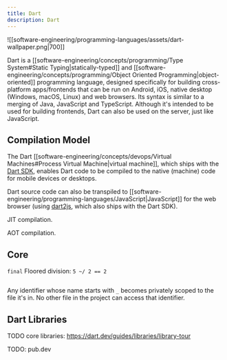 ```yaml
---
title: Dart
description: Dart
---
```


![[software-engineering/programming-languages/assets/dart-wallpaper.png|700]]

Dart is a [[software-engineering/concepts/programming/Type System#Static Typing|statically-typed]] and [[software-engineering/concepts/programming/Object Oriented Programming|object-oriented]] programming language, designed specifically for building cross-platform apps/frontends that can be run on Android, iOS, native desktop (Windows, macOS, Linux) and web browsers. Its syntax is similar to a merging of Java, JavaScript and TypeScript. Although it's intended to be used for building frontends, Dart can also be used on the server, just like JavaScript.

## Compilation Model
The Dart [[software-engineering/concepts/devops/Virtual Machines#Process Virtual Machine|virtual machine]], which ships with the [Dart SDK](https://dart.dev/get-dart), enables Dart code to be compiled to the native (machine) code for mobile devices or desktops.

Dart source code can also be transpiled to [[software-engineering/programming-languages/JavaScript|JavaScript]] for the web browser (using [dart2js](https://dart.dev/tools/dart2js), which also ships with the Dart SDK).

JIT compilation. 

AOT compilation.

## Core

`final`
Floored division: `5 ~/ 2 == 2`

```

```

Any identifier whose name starts with `_` becomes privately scoped to the file it's in. No other file in the project can access that identifier.

 
## Dart Libraries
TODO core libraries: https://dart.dev/guides/libraries/library-tour

TODO: pub.dev

